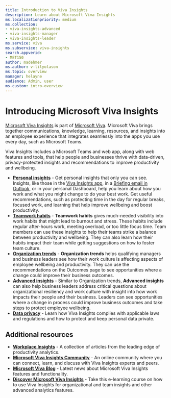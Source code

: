 ```yaml
---
title: Introduction to Viva Insights
description: Learn about Microsoft Viva Insights
ms.localizationpriority: medium 
ms.collection: 
- viva-insights-advanced 
- viva-insights-manager
- viva-insights-leader  
ms.service: viva 
ms.subservice: viva-insights 
search.appverid: 
- MET150 
author: madehmer
ms.author: v-lilyolason
ms.topic: overview
manager: helayne
audience: Admin, user
ms.custom: intro-overview
---
```


# Introducing Microsoft Viva Insights

[Microsoft Viva Insights](https://insights.office.com/VivaInsights/) is part of [Microsoft Viva](https://www.microsoft.com/microsoft-viva). Microsoft Viva brings together communications, knowledge, learning, resources, and insights into an employee experience that integrates seamlessly into the apps you use every day, such as Microsoft Teams.

Viva Insights includes a Microsoft Teams and web app, along with web features and tools, that help people and businesses thrive with data-driven, privacy-protected insights and recommendations to improve productivity and wellbeing.

* [**Personal insights**](./personal/teams/viva-teams-app.md) - Get personal insights that only you can see. Insights, like those in the [Viva Insights app](./personal/teams/viva-insights-home.md), in a [Briefing email in Outlook](./personal/briefing/be-overview.md), or in your personal Dashboard, help you learn about how you work and what you might change to do your best work. Get useful recommendations, such as protecting time in the day for regular breaks, focused work, and learning that help improve wellbeing and boost productivity.
* [**Teamwork habits**](./org-team-insights/teamwork-habits.md) - **Teamwork habits** gives much-needed visibility into work habits that might lead to burnout and stress. These habits include regular after-hours work, meeting overload, or too little focus time. Team members can use these insights to help their teams strike a balance between productivity and wellbeing. They can also learn how their habits impact their team while getting suggestions on how to foster team culture.
* [**Organization trends**](./org-team-insights/org-trends.md) - **Organization trends** helps qualifying managers and business leaders see how their work culture is affecting aspects of employee wellbeing and productivity. They can use the recommendations on the Outcomes page to see opportunities where a change could improve their business outcomes.
* [**Advanced insights**](./index-orig.md) - Similar to Organization trends, **Advanced insights** can also help business leaders address critical questions about organizational resiliency and work culture with insight into how work impacts their people and their business. Leaders can see opportunities where a change in process could improve business outcomes and take steps to protect employee wellbeing.
* [**Data privacy**](./advanced/privacy/privacy.md) - Learn how Viva Insights complies with applicable laws and regulations and how to protect and keep personal data private.

## Additional resources

* [**Workplace Insights**](https://workplaceinsights.microsoft.com/) - A collection of articles from the leading edge of productivity analytics.
* [**Microsoft Viva Insights Community**](https://community.vivainsights.microsoft.com/) - An online community where you can connect, learn, and discuss with Viva Insights experts and peers.
* [**Microsoft Viva Blog**](https://techcommunity.microsoft.com/t5/microsoft-viva-blog/bg-p/MicrosoftVivaBlog/label-name/Viva%20Insights) - Latest news about Microsoft Viva Insights features and functionality.
* [**Discover Microsoft Viva Insights**](/training/modules/workplace-analytics-discover/) - Take this e-learning course on how to use Viva Insights for organizational and team insights and other advanced analytics features.

